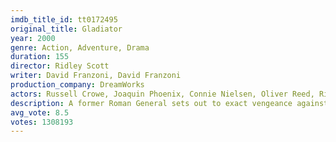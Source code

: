 ```yaml
---
imdb_title_id: tt0172495
original_title: Gladiator
year: 2000
genre: Action, Adventure, Drama
duration: 155
director: Ridley Scott
writer: David Franzoni, David Franzoni
production_company: DreamWorks
actors: Russell Crowe, Joaquin Phoenix, Connie Nielsen, Oliver Reed, Richard Harris, Derek Jacobi, Djimon Hounsou, David Schofield, John Shrapnel, Tomas Arana, Ralf Moeller, Spencer Treat Clark, David Hemmings, Tommy Flanagan, Sven-Ole Thorsen
description: A former Roman General sets out to exact vengeance against the corrupt emperor who murdered his family and sent him into slavery.
avg_vote: 8.5
votes: 1308193
---
```

